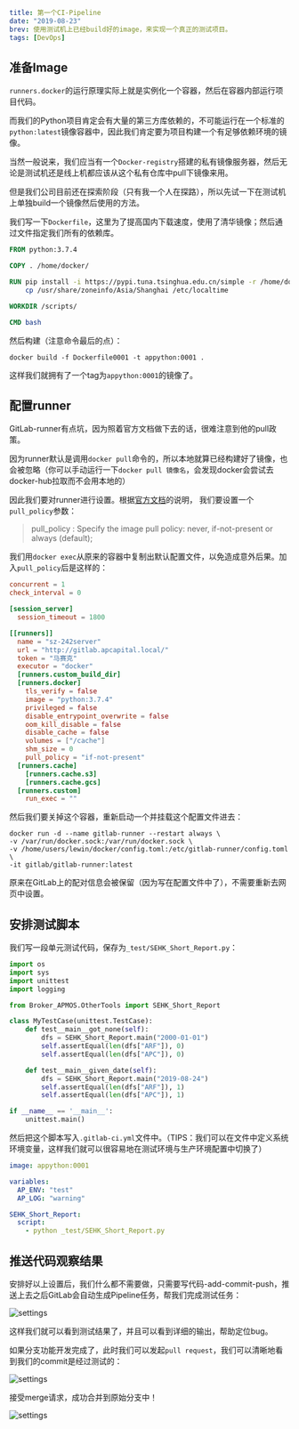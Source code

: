 ```yaml lw-blog-meta
title: 第一个CI-Pipeline
date: "2019-08-23"
brev: 使用测试机上已经build好的image，来实现一个真正的测试项目。
tags: [DevOps]
```


## 准备Image

`runners.docker`的运行原理实际上就是实例化一个容器，然后在容器内部运行项目代码。

而我们的Python项目肯定会有大量的第三方库依赖的，不可能运行在一个标准的`python:latest`镜像容器中，因此我们肯定要为项目构建一个有足够依赖环境的镜像。

当然一般说来，我们应当有一个`Docker-registry`搭建的私有镜像服务器，然后无论是测试机还是线上机都应该从这个私有仓库中pull下镜像来用。

但是我们公司目前还在探索阶段（只有我一个人在探路），所以先试一下在测试机上单独build一个镜像然后使用的方法。

我们写一下`Dockerfile`，这里为了提高国内下载速度，使用了清华镜像；然后通过文件指定我们所有的依赖库。

```dockerfile
FROM python:3.7.4

COPY . /home/docker/

RUN pip install -i https://pypi.tuna.tsinghua.edu.cn/simple -r /home/docker/pip0001.txt --no-cache-dir && \
    cp /usr/share/zoneinfo/Asia/Shanghai /etc/localtime

WORKDIR /scripts/

CMD bash
```

然后构建（注意命令最后的点）：

```shell
docker build -f Dockerfile0001 -t appython:0001 .
```

这样我们就拥有了一个tag为`appython:0001`的镜像了。

## 配置runner

GitLab-runner有点坑，因为照着官方文档做下去的话，很难注意到他的pull政策。

因为runner默认是调用`docker pull`命令的，所以本地就算已经构建好了镜像，也会被忽略（你可以手动运行一下`docker pull 镜像名`，会发现docker会尝试去docker-hub拉取而不会用本地的）

因此我们要对runner进行设置。根据[官方文档](https://docs.gitlab.com/runner/configuration/advanced-configuration.html#the-runnersdocker-section)的说明，
我们要设置一个`pull_policy`参数：

> pull_policy : Specify the image pull policy: never, if-not-present or always (default);

我们用`docker exec`从原来的容器中复制出默认配置文件，以免造成意外后果。加入`pull_policy`后是这样的：

```toml
concurrent = 1
check_interval = 0

[session_server]
  session_timeout = 1800

[[runners]]
  name = "sz-242server"
  url = "http://gitlab.apcapital.local/"
  token = "马赛克"
  executor = "docker"
  [runners.custom_build_dir]
  [runners.docker]
    tls_verify = false
    image = "python:3.7.4"
    privileged = false
    disable_entrypoint_overwrite = false
    oom_kill_disable = false
    disable_cache = false
    volumes = ["/cache"]
    shm_size = 0
    pull_policy = "if-not-present"
  [runners.cache]
    [runners.cache.s3]
    [runners.cache.gcs]
  [runners.custom]
    run_exec = ""
```

然后我们要关掉这个容器，重新启动一个并挂载这个配置文件进去：

```shell
docker run -d --name gitlab-runner --restart always \
-v /var/run/docker.sock:/var/run/docker.sock \
-v /home/users/lewin/docker/config.toml:/etc/gitlab-runner/config.toml  \
-it gitlab/gitlab-runner:latest 
```

原来在GitLab上的配对信息会被保留（因为写在配置文件中了），不需要重新去网页中设置。

## 安排测试脚本

我们写一段单元测试代码，保存为`_test/SEHK_Short_Report.py`：

```python
import os
import sys
import unittest
import logging

from Broker_APMOS.OtherTools import SEHK_Short_Report

class MyTestCase(unittest.TestCase):
    def test__main__got_none(self):
        dfs = SEHK_Short_Report.main("2000-01-01")
        self.assertEqual(len(dfs["ARF"]), 0)
        self.assertEqual(len(dfs["APC"]), 0)

    def test__main__given_date(self):
        dfs = SEHK_Short_Report.main("2019-08-24")
        self.assertEqual(len(dfs["ARF"]), 1)
        self.assertEqual(len(dfs["APC"]), 1)

if __name__ == '__main__':
    unittest.main()
```

然后把这个脚本写入`.gitlab-ci.yml`文件中。（TIPS：我们可以在文件中定义系统环境变量，这样我们就可以很容易地在测试环境与生产环境配置中切换了）

```yaml
image: appython:0001

variables:
  AP_ENV: "test"
  AP_LOG: "warning"

SEHK_Short_Report:
  script:
    - python _test/SEHK_Short_Report.py
```

## 推送代码观察结果

安排好以上设置后，我们什么都不需要做，只需要写代码-add-commit-push，推送上去之后GitLab会自动生成Pipeline任务，帮我们完成测试任务：

![settings](/static/blog/2019-08-23-first-CI.png)

这样我们就可以看到测试结果了，并且可以看到详细的输出，帮助定位bug。

如果分支功能开发完成了，此时我们可以发起`pull request`，我们可以清晰地看到我们的commit是经过测试的：

![settings](/static/blog/2019-08-23-branch.png)

接受merge请求，成功合并到原始分支中！

![settings](/static/blog/2019-08-23-merge.png)
